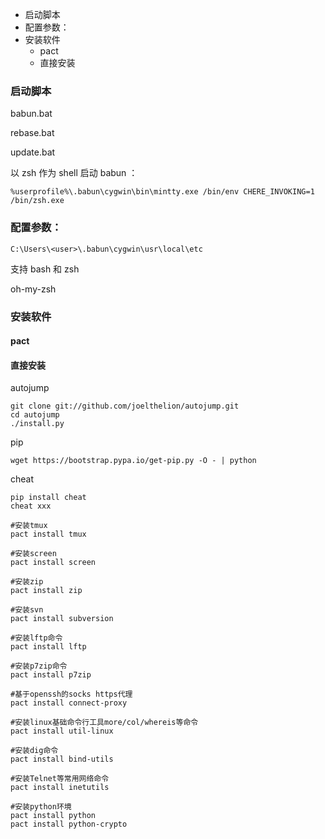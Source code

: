 
<!-- MarkdownTOC -->

- 启动脚本
- 配置参数：
- 安装软件
    - pact
    - 直接安装

<!-- /MarkdownTOC -->


### 启动脚本

babun.bat

rebase.bat

update.bat

以 zsh 作为 shell 启动 babun ：

`%userprofile%\.babun\cygwin\bin\mintty.exe /bin/env CHERE_INVOKING=1 /bin/zsh.exe`

### 配置参数：

`C:\Users\<user>\.babun\cygwin\usr\local\etc`

支持 bash 和 zsh

oh-my-zsh

### 安装软件

#### pact

#### 直接安装

autojump

```
git clone git://github.com/joelthelion/autojump.git
cd autojump
./install.py
```

pip

```
wget https://bootstrap.pypa.io/get-pip.py -O - | python
```

cheat

```
pip install cheat
cheat xxx
```

```
#安装tmux
pact install tmux        

#安装screen
pact install screen

#安装zip
pact install zip

#安装svn
pact install subversion

#安装lftp命令
pact install lftp

#安装p7zip命令
pact install p7zip

#基于openssh的socks https代理
pact install connect-proxy

#安装linux基础命令行工具more/col/whereis等命令
pact install util-linux    

#安装dig命令
pact install bind-utils

#安装Telnet等常用网络命令
pact install inetutils  

#安装python环境
pact install python        
pact install python-crypto
```